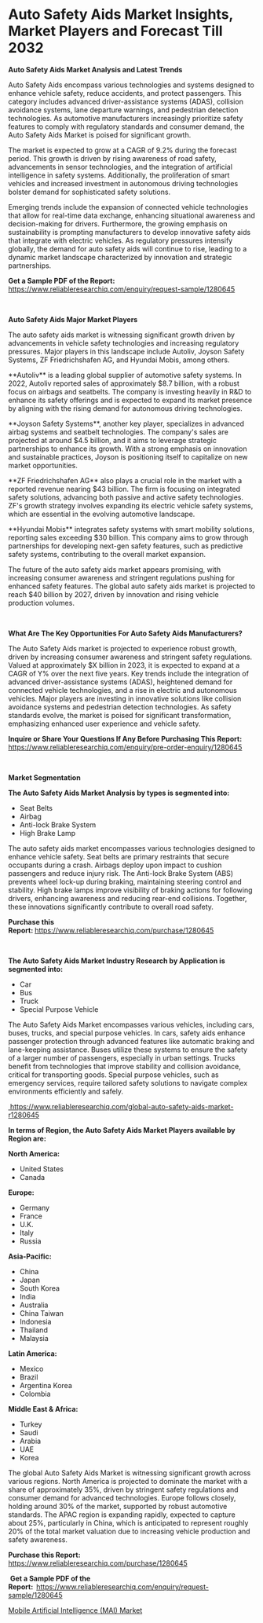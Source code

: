 <p><h1>Auto Safety Aids Market Insights, Market Players and Forecast Till 2032</h1></p><p><strong>Auto Safety Aids Market Analysis and Latest Trends</strong></p>
<p><p>Auto Safety Aids encompass various technologies and systems designed to enhance vehicle safety, reduce accidents, and protect passengers. This category includes advanced driver-assistance systems (ADAS), collision avoidance systems, lane departure warnings, and pedestrian detection technologies. As automotive manufacturers increasingly prioritize safety features to comply with regulatory standards and consumer demand, the Auto Safety Aids Market is poised for significant growth.</p><p>The market is expected to grow at a CAGR of 9.2% during the forecast period. This growth is driven by rising awareness of road safety, advancements in sensor technologies, and the integration of artificial intelligence in safety systems. Additionally, the proliferation of smart vehicles and increased investment in autonomous driving technologies bolster demand for sophisticated safety solutions. </p><p>Emerging trends include the expansion of connected vehicle technologies that allow for real-time data exchange, enhancing situational awareness and decision-making for drivers. Furthermore, the growing emphasis on sustainability is prompting manufacturers to develop innovative safety aids that integrate with electric vehicles. As regulatory pressures intensify globally, the demand for auto safety aids will continue to rise, leading to a dynamic market landscape characterized by innovation and strategic partnerships.</p></p>
<p><strong>Get a Sample PDF of the Report:&nbsp;</strong> <a href="https://www.reliableresearchiq.com/enquiry/request-sample/1280645?utm_campaign=3385&utm_medium=2&utm_source=Github&utm_content=ia&utm_term=24032025&utm_id=auto-safety-aids">https://www.reliableresearchiq.com/enquiry/request-sample/1280645</a></p>
<p>&nbsp;</p>
<p><strong>Auto Safety Aids Major Market Players</strong></p>
<p><p>The auto safety aids market is witnessing significant growth driven by advancements in vehicle safety technologies and increasing regulatory pressures. Major players in this landscape include Autoliv, Joyson Safety Systems, ZF Friedrichshafen AG, and Hyundai Mobis, among others.</p><p>**Autoliv** is a leading global supplier of automotive safety systems. In 2022, Autoliv reported sales of approximately $8.7 billion, with a robust focus on airbags and seatbelts. The company is investing heavily in R&D to enhance its safety offerings and is expected to expand its market presence by aligning with the rising demand for autonomous driving technologies.</p><p>**Joyson Safety Systems**, another key player, specializes in advanced airbag systems and seatbelt technologies. The company's sales are projected at around $4.5 billion, and it aims to leverage strategic partnerships to enhance its growth. With a strong emphasis on innovation and sustainable practices, Joyson is positioning itself to capitalize on new market opportunities.</p><p>**ZF Friedrichshafen AG** also plays a crucial role in the market with a reported revenue nearing $43 billion. The firm is focusing on integrated safety solutions, advancing both passive and active safety technologies. ZF's growth strategy involves expanding its electric vehicle safety systems, which are essential in the evolving automotive landscape.</p><p>**Hyundai Mobis** integrates safety systems with smart mobility solutions, reporting sales exceeding $30 billion. This company aims to grow through partnerships for developing next-gen safety features, such as predictive safety systems, contributing to the overall market expansion.</p><p>The future of the auto safety aids market appears promising, with increasing consumer awareness and stringent regulations pushing for enhanced safety features. The global auto safety aids market is projected to reach $40 billion by 2027, driven by innovation and rising vehicle production volumes.</p></p>
<p>&nbsp;</p>
<p><strong>What Are The Key Opportunities For Auto Safety Aids Manufacturers?</strong></p>
<p><p>The Auto Safety Aids market is projected to experience robust growth, driven by increasing consumer awareness and stringent safety regulations. Valued at approximately $X billion in 2023, it is expected to expand at a CAGR of Y% over the next five years. Key trends include the integration of advanced driver-assistance systems (ADAS), heightened demand for connected vehicle technologies, and a rise in electric and autonomous vehicles. Major players are investing in innovative solutions like collision avoidance systems and pedestrian detection technologies. As safety standards evolve, the market is poised for significant transformation, emphasizing enhanced user experience and vehicle safety.</p></p>
<p><strong>Inquire or Share Your Questions If Any Before Purchasing This Report:</strong> <a href="https://www.reliableresearchiq.com/enquiry/pre-order-enquiry/1280645?utm_campaign=3385&utm_medium=2&utm_source=Github&utm_content=ia&utm_term=24032025&utm_id=auto-safety-aids">https://www.reliableresearchiq.com/enquiry/pre-order-enquiry/1280645</a></p>
<p>&nbsp;</p>
<p><strong>Market Segmentation</strong></p>
<p><strong>The Auto Safety Aids Market Analysis by types is segmented into:</strong></p>
<p><ul><li>Seat Belts</li><li>Airbag</li><li>Anti-lock Brake System</li><li>High Brake Lamp</li></ul></p>
<p><p>The auto safety aids market encompasses various technologies designed to enhance vehicle safety. Seat belts are primary restraints that secure occupants during a crash. Airbags deploy upon impact to cushion passengers and reduce injury risk. The Anti-lock Brake System (ABS) prevents wheel lock-up during braking, maintaining steering control and stability. High brake lamps improve visibility of braking actions for following drivers, enhancing awareness and reducing rear-end collisions. Together, these innovations significantly contribute to overall road safety.</p></p>
<p><strong>Purchase this Report:&nbsp;</strong><a href="https://www.reliableresearchiq.com/purchase/1280645?utm_campaign=3385&utm_medium=2&utm_source=Github&utm_content=ia&utm_term=24032025&utm_id=auto-safety-aids">https://www.reliableresearchiq.com/purchase/1280645</a></p>
<p>&nbsp;</p>
<p><strong>The Auto Safety Aids Market Industry Research by Application is segmented into:</strong></p>
<p><ul><li>Car</li><li>Bus</li><li>Truck</li><li>Special Purpose Vehicle</li></ul></p>
<p><p>The Auto Safety Aids Market encompasses various vehicles, including cars, buses, trucks, and special purpose vehicles. In cars, safety aids enhance passenger protection through advanced features like automatic braking and lane-keeping assistance. Buses utilize these systems to ensure the safety of a larger number of passengers, especially in urban settings. Trucks benefit from technologies that improve stability and collision avoidance, critical for transporting goods. Special purpose vehicles, such as emergency services, require tailored safety solutions to navigate complex environments efficiently and safely.</p></p>
<p><a href="https://www.reliableresearchiq.com/global-auto-safety-aids-market-r1280645?utm_campaign=3385&utm_medium=2&utm_source=Github&utm_content=ia&utm_term=24032025&utm_id=auto-safety-aids">&nbsp;https://www.reliableresearchiq.com/global-auto-safety-aids-market-r1280645</a></p>
<p><strong>In terms of Region, the Auto Safety Aids Market Players available by Region are:</strong></p>
<p>
    <p> <strong> North America: </strong>
        <ul>
            <li>United States</li>
            <li>Canada</li>
        </ul>
        </p> 
    <p> <strong> Europe: </strong>
        <ul>
            <li>Germany</li>
            <li>France</li>
            <li>U.K.</li>
            <li>Italy</li>
            <li>Russia</li>
        </ul>
        </p> 
    <p> <strong> Asia-Pacific: </strong>
        <ul>
            <li>China</li>
            <li>Japan</li>
            <li>South Korea</li>
            <li>India</li>
            <li>Australia</li>
            <li>China Taiwan</li>
            <li>Indonesia</li>
            <li>Thailand</li>
            <li>Malaysia</li>
        </ul>
        </p> 
    <p> <strong> Latin America: </strong>
        <ul>
            <li>Mexico</li>
            <li>Brazil</li>
            <li>Argentina Korea</li>
            <li>Colombia</li>
        </ul>
        </p> 
    <p> <strong> Middle East & Africa: </strong>
        <ul>
            <li>Turkey</li>
            <li>Saudi</li>
            <li>Arabia</li>
            <li>UAE</li>
            <li>Korea</li>
        </ul>
    </p>
    </p>
<p><p>The global Auto Safety Aids Market is witnessing significant growth across various regions. North America is projected to dominate the market with a share of approximately 35%, driven by stringent safety regulations and consumer demand for advanced technologies. Europe follows closely, holding around 30% of the market, supported by robust automotive standards. The APAC region is expanding rapidly, expected to capture about 25%, particularly in China, which is anticipated to represent roughly 20% of the total market valuation due to increasing vehicle production and safety awareness.</p></p>
<p><strong>Purchase this Report: </strong><a href="https://www.reliableresearchiq.com/purchase/1280645?utm_campaign=3385&utm_medium=2&utm_source=Github&utm_content=ia&utm_term=24032025&utm_id=auto-safety-aids">https://www.reliableresearchiq.com/purchase/1280645</a></p>
<p>&nbsp;<strong>Get a Sample PDF of the Report:&nbsp;&nbsp;</strong><a href="https://www.reliableresearchiq.com/enquiry/request-sample/1280645?utm_campaign=3385&utm_medium=2&utm_source=Github&utm_content=ia&utm_term=24032025&utm_id=auto-safety-aids">https://www.reliableresearchiq.com/enquiry/request-sample/1280645</a></p>
<p><strong></strong></p>
<p><p><a href="https://github.com/ijffseandy/Market-Research-Report-List-1/blob/main/mobile-artificial-intelligence-mai-market.md?utm_campaign=3385&utm_medium=2&utm_source=Github&utm_content=ia&utm_term=24032025&utm_id=auto-safety-aids">Mobile Artificial Intelligence (MAI) Market</a></p></p>